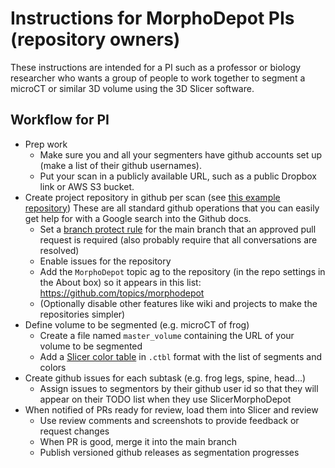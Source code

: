 # Instructions for MorphoDepot PIs (repository owners)

These instructions are intended for a PI such as a professor or biology researcher who wants a group of people to work together to segment a microCT or similar 3D volume using the 3D Slicer software.

## Workflow for PI
* Prep work
  * Make sure you and all your segmenters have github accounts set up (make a list of their github usernames).
  * Put your scan in a publicly available URL, such as a public Dropbox link or AWS S3 bucket.
* Create project repository in github per scan (see [this example repository](https://github.com/pieper/MD_E15))  These are all standard github operations that you can easily get help for with a Google search into the Github docs.
  * Set a [branch protect rule](https://docs.github.com/en/repositories/configuring-branches-and-merges-in-your-repository/managing-protected-branches/managing-a-branch-protection-rule) for the main branch that an approved pull request is required (also probably require that all conversations are resolved)
  * Enable issues for the repository
  * Add the `MorphoDepot` topic ag to the repository (in the repo settings in the About box) so it appears in this list: https://github.com/topics/morphodepot
  * (Optionally disable other features like wiki and projects to make the repositories simpler)
* Define volume to be segmented (e.g. microCT of frog)
  * Create a file named `master_volume` containing the URL of your volume to be segmented
  * Add a [Slicer color table](https://slicer.readthedocs.io/en/latest/developer_guide/modules/colors.html) in `.ctbl` format with the list of segments and colors
* Create github issues for each subtask (e.g. frog legs, spine, head…)
  * Assign issues to segmentors by their github user id so that they will appear on their TODO list when they use SlicerMorphoDepot
* When notified of PRs ready for review, load them into Slicer and review
  * Use review comments and screenshots to provide feedback or request changes
  * When PR is good, merge it into the main branch
  * Publish versioned github releases as segmentation progresses
 
